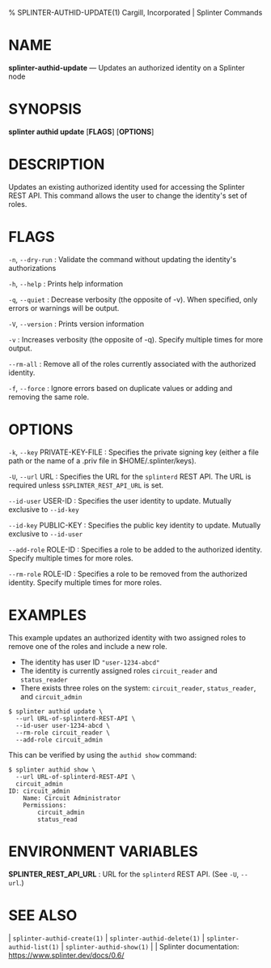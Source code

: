 % SPLINTER-AUTHID-UPDATE(1) Cargill, Incorporated | Splinter Commands
<!--
  Copyright 2018-2021 Cargill Incorporated
  Licensed under Creative Commons Attribution 4.0 International License
  https://creativecommons.org/licenses/by/4.0/
-->

NAME
====

**splinter-authid-update** — Updates an authorized identity on a Splinter node

SYNOPSIS
========
**splinter authid update** \[**FLAGS**\] \[**OPTIONS**\]

DESCRIPTION
===========
Updates an existing authorized identity used for accessing the Splinter REST
API. This command allows the user to change the identity's set of roles.

FLAGS
=====
`-n`, `--dry-run`
: Validate the command without updating the identity's authorizations

`-h`, `--help`
: Prints help information

`-q`, `--quiet`
: Decrease verbosity (the opposite of -v). When specified, only errors or
  warnings will be output.

`-V`, `--version`
: Prints version information

`-v`
: Increases verbosity (the opposite of -q). Specify multiple times for more
  output.

`--rm-all`
: Remove all of the roles currently associated with the authorized identity.

`-f`, `--force`
: Ignore errors based on duplicate values or adding and removing the same
  role.

OPTIONS
=======
`-k`, `--key` PRIVATE-KEY-FILE
: Specifies the private signing key (either a file path or the name of a
  .priv file in $HOME/.splinter/keys).

`-U`, `--url` URL
: Specifies the URL for the `splinterd` REST API. The URL is required unless
  `$SPLINTER_REST_API_URL` is set.

`--id-user` USER-ID
: Specifies the user identity to update. Mutually exclusive to `--id-key`

`--id-key` PUBLIC-KEY
: Specifies the public key identity to update. Mutually exclusive to `--id-user`

`--add-role` ROLE-ID
: Specifies a role to be added to the authorized identity. Specify multiple
  times for more roles.

`--rm-role` ROLE-ID
: Specifies a role to be removed from the authorized identity. Specify multiple
  times for more roles.


EXAMPLES
========
This example updates an authorized identity with two assigned roles to remove
one of the roles and include a new role.

* The identity has user ID `"user-1234-abcd"`
* The identity is currently assigned roles `circuit_reader` and `status_reader`
* There exists three roles on the system: `circuit_reader`, `status_reader`, and
  `circuit_admin`

```
$ splinter authid update \
  --url URL-of-splinterd-REST-API \
  --id-user user-1234-abcd \
  --rm-role circuit_reader \
  --add-role circuit_admin
```

This can be verified by using the `authid show` command:

```
$ splinter authid show \
  --url URL-of-splinterd-REST-API \
  circuit_admin
ID: circuit_admin
    Name: Circuit Administrator
    Permissions:
        circuit_admin
        status_read
```

ENVIRONMENT VARIABLES
=====================
**SPLINTER_REST_API_URL**
: URL for the `splinterd` REST API. (See `-U`, `--url`.)

SEE ALSO
========
| `splinter-authid-create(1)`
| `splinter-authid-delete(1)`
| `splinter-authid-list(1)`
| `splinter-authid-show(1)`
|
| Splinter documentation: https://www.splinter.dev/docs/0.6/
